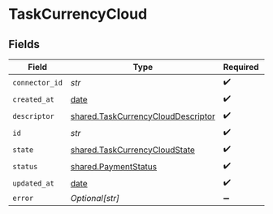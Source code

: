 # TaskCurrencyCloud


## Fields

| Field                                                                                    | Type                                                                                     | Required                                                                                 | Description                                                                              |
| ---------------------------------------------------------------------------------------- | ---------------------------------------------------------------------------------------- | ---------------------------------------------------------------------------------------- | ---------------------------------------------------------------------------------------- |
| `connector_id`                                                                           | *str*                                                                                    | :heavy_check_mark:                                                                       | N/A                                                                                      |
| `created_at`                                                                             | [date](https://docs.python.org/3/library/datetime.html#date-objects)                     | :heavy_check_mark:                                                                       | N/A                                                                                      |
| `descriptor`                                                                             | [shared.TaskCurrencyCloudDescriptor](../../models/shared/taskcurrencyclouddescriptor.md) | :heavy_check_mark:                                                                       | N/A                                                                                      |
| `id`                                                                                     | *str*                                                                                    | :heavy_check_mark:                                                                       | N/A                                                                                      |
| `state`                                                                                  | [shared.TaskCurrencyCloudState](../../models/shared/taskcurrencycloudstate.md)           | :heavy_check_mark:                                                                       | N/A                                                                                      |
| `status`                                                                                 | [shared.PaymentStatus](../../models/shared/paymentstatus.md)                             | :heavy_check_mark:                                                                       | N/A                                                                                      |
| `updated_at`                                                                             | [date](https://docs.python.org/3/library/datetime.html#date-objects)                     | :heavy_check_mark:                                                                       | N/A                                                                                      |
| `error`                                                                                  | *Optional[str]*                                                                          | :heavy_minus_sign:                                                                       | N/A                                                                                      |